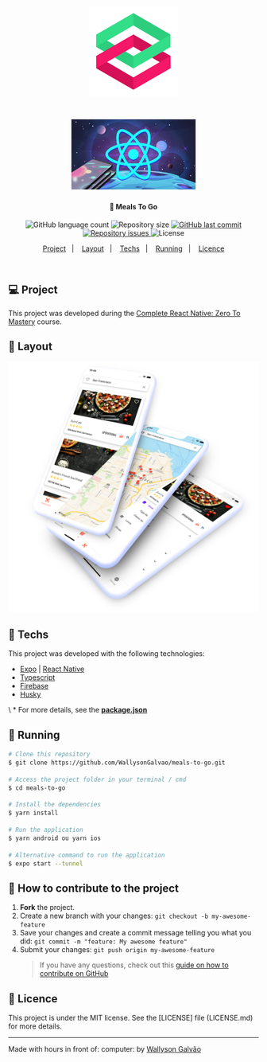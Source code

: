 <h1 align="center">
    <img alt="Zero To Mastery" title="#ztmacademy" src=".github/ztm-logo.png"  />
</h1>

<h1 align="center">
    <img alt="Complete React Native in 2021: Zero to Mastery [with Hooks]" title="#ztmacademy" src=".github/ztm-rn.png" width="250px" />
</h1>

<h4 align="center">
  🚀 Meals To Go
</h4>

<p align="center">
  <img alt="GitHub language count" src="https://img.shields.io/github/languages/count/WallysonGalvao/meals-to-go">

  <img alt="Repository size" src="https://img.shields.io/github/repo-size/WallysonGalvao/meals-to-go">
  
  <a href="https://github.com/WallysonGalvao/meals-to-go/commits/master">
    <img alt="GitHub last commit" src="https://img.shields.io/github/last-commit/WallysonGalvao/meals-to-go">
  </a>

  <a href="https://github.com/WallysonGalvao/meals-to-go/issues">
    <img alt="Repository issues" src="https://img.shields.io/github/issues/WallysonGalvao/meals-to-go">
  </a>

  <img alt="License" src="https://img.shields.io/badge/license-MIT-brightgreen">
</p>

<p align="center">
  <a href="#-projeto">Project</a>&nbsp;&nbsp;&nbsp;|&nbsp;&nbsp;&nbsp;
  <a href="#-layout">Layout</a>&nbsp;&nbsp;&nbsp;|&nbsp;&nbsp;&nbsp;
  <a href="#rocket-tecnologias">Techs</a>&nbsp;&nbsp;&nbsp;|&nbsp;&nbsp;&nbsp;
  <a href="#rocket-executando">Running</a>&nbsp;&nbsp;&nbsp;|&nbsp;&nbsp;&nbsp;
  <a href="#memo-licença">Licence</a>
</p>
<br>

## 💻 Project

This project was developed during the [Complete React Native: Zero To Mastery](https://www.udemy.com/course/complete-react-native-mobile-development-zero-to-mastery-with-hooks/) course.

## 🎨 Layout

<p align="center">
    <img alt="Mockup Meals To Go App" title="#ztmacademy" src=".github/mockup.png" width="720px" />
</p>


## :rocket: Techs

This project was developed with the following technologies:

- [Expo](https://expo.io/) | [React Native](https://reactnative.dev/)
- [Typescript](https://www.typescriptlang.org/)
- [Firebase](https://firebase.google.com/)
- [Husky](https://typicode.github.io/husky/#/)

\ * For more details, see the **[package.json](./package.json)**

## :notebook: Running

```bash
# Clone this repository
$ git clone https://github.com/WallysonGalvao/meals-to-go.git

# Access the project folder in your terminal / cmd
$ cd meals-to-go

# Install the dependencies
$ yarn install

# Run the application
$ yarn android ou yarn ios

# Alternative command to run the application
$ expo start --tunnel
```

## :construction: How to contribute to the project

1. **Fork** the project.
2. Create a new branch with your changes: `git checkout -b my-awesome-feature`
3. Save your changes and create a commit message telling you what you did: `git commit -m "feature: My awesome feature"`
4. Submit your changes: `git push origin my-awesome-feature`
   > If you have any questions, check out this [guide on how to contribute on GitHub](https://github.com/firstcontributions/first-contributions)

## :memo: Licence

This project is under the MIT license. See the [LICENSE] file (LICENSE.md) for more details.

---

Made with hours in front of: computer: by [Wallyson Galvão](https://www.linkedin.com/in/wallyson-galvao/)
